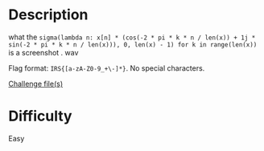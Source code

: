# Description

what the `sigma(lambda n: x[n] * (cos(-2 * pi * k * n / len(x)) + 1j * sin(-2 * pi * k * n / len(x))), 0, len(x) - 1) for k in range(len(x))`
 is a screenshot . wav

Flag format: `IRS{[a-zA-Z0-9_+\-]*}`. No special characters.

<a href="https://drive.google.com/file/d/1Pljvf6SNRn3ICohP1VEUv0Alfv1T80mC/view?usp=sharing">Challenge file(s)</a>

# Difficulty

Easy

